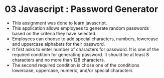 # 03 Javascript : Password Generator

- This assignment was done to learn javascript.
- This application allows employees to generate random passwords based on the criteria they have selected. 
- Employees can choose to add special characters, numbers, lowercase and uppercase alphabets for their password.
- It first asks to enter number of characters for password. It is one of the required condition for generating password. It should be at least 8 characters and no more than 128 characters.
- The second required condition is chose one of the conditions lowercase, uppercase, numeric, and/or special characters
